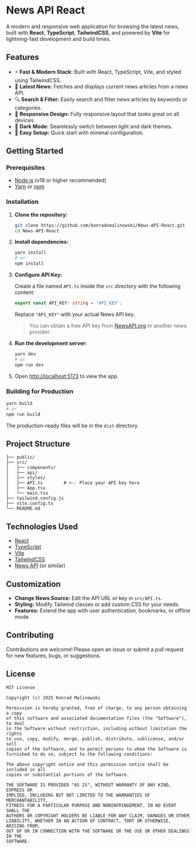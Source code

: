 # News API React

A modern and responsive web application for browsing the latest news, built with **React**, **TypeScript**, **TailwindCSS**, and powered by **Vite** for lightning-fast development and build times.

## Features

- ⚡ **Fast & Modern Stack:** Built with React, TypeScript, Vite, and styled using TailwindCSS.
- 📰 **Latest News:** Fetches and displays current news articles from a news API.
- 🔍 **Search & Filter:** Easily search and filter news articles by keywords or categories.
- 📱 **Responsive Design:** Fully responsive layout that looks great on all devices.
- 🌙 **Dark Mode:** Seamlessly switch between light and dark themes.
- 💾 **Easy Setup:** Quick start with minimal configuration.

## Getting Started

### Prerequisites

- [Node.js](https://nodejs.org/) (v18 or higher recommended)
- [Yarn](https://classic.yarnpkg.com/en/docs/install/) or [npm](https://www.npmjs.com/)

### Installation

1. **Clone the repository:**

   ```bash
   git clone https://github.com/konradxmalinowski/News-API-React.git
   cd News-API-React
   ```

2. **Install dependencies:**

   ```bash
   yarn install
   # or
   npm install
   ```

3. **Configure API Key:**

   Create a file named `API.ts` inside the `src` directory with the following content:

   ```ts
   export const API_KEY: string = 'API_KEY';
   ```

   Replace `"API_KEY"` with your actual News API key.

   > You can obtain a free API key from [NewsAPI.org](https://newsapi.org/) or another news provider.

4. **Run the development server:**

   ```bash
   yarn dev
   # or
   npm run dev
   ```

5. Open [http://localhost:5173](http://localhost:5173) to view the app.

### Building for Production

```bash
yarn build
# or
npm run build
```

The production-ready files will be in the `dist` directory.

## Project Structure

```
├── public/
├── src/
│   ├── components/
│   ├── api/
│   ├── styles/
│   ├── API.ts        # <-- Place your API key here
│   ├── App.tsx
│   └── main.tsx
├── tailwind.config.js
├── vite.config.ts
└── README.md
```

## Technologies Used

- [React](https://react.dev/)
- [TypeScript](https://www.typescriptlang.org/)
- [Vite](https://vitejs.dev/)
- [TailwindCSS](https://tailwindcss.com/)
- [News API](https://newsapi.org/) (or similar)

## Customization

- **Change News Source:** Edit the API URL or key in `src/API.ts`.
- **Styling:** Modify Tailwind classes or add custom CSS for your needs.
- **Features:** Extend the app with user authentication, bookmarks, or offline mode.

## Contributing

Contributions are welcome! Please open an issue or submit a pull request for new features, bugs, or suggestions.

## License

```
MIT License

Copyright (c) 2025 Konrad Malinowski

Permission is hereby granted, free of charge, to any person obtaining a copy
of this software and associated documentation files (the "Software"), to deal
in the Software without restriction, including without limitation the rights
to use, copy, modify, merge, publish, distribute, sublicense, and/or sell
copies of the Software, and to permit persons to whom the Software is
furnished to do so, subject to the following conditions:

The above copyright notice and this permission notice shall be included in all
copies or substantial portions of the Software.

THE SOFTWARE IS PROVIDED "AS IS", WITHOUT WARRANTY OF ANY KIND, EXPRESS OR
IMPLIED, INCLUDING BUT NOT LIMITED TO THE WARRANTIES OF MERCHANTABILITY,
FITNESS FOR A PARTICULAR PURPOSE AND NONINFRINGEMENT. IN NO EVENT SHALL THE
AUTHORS OR COPYRIGHT HOLDERS BE LIABLE FOR ANY CLAIM, DAMAGES OR OTHER
LIABILITY, WHETHER IN AN ACTION OF CONTRACT, TORT OR OTHERWISE, ARISING FROM,
OUT OF OR IN CONNECTION WITH THE SOFTWARE OR THE USE OR OTHER DEALINGS IN THE
SOFTWARE.
```
